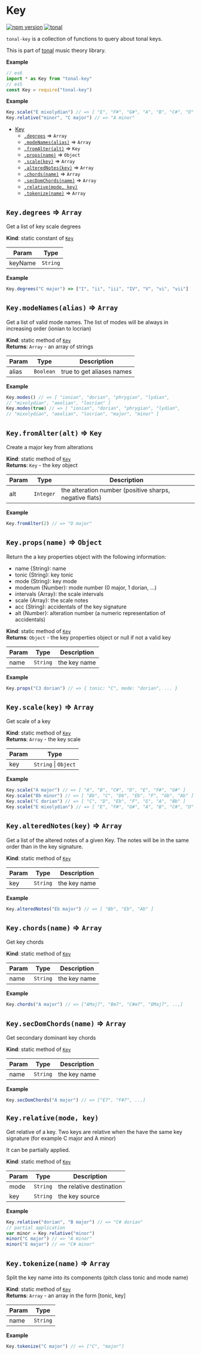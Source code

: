 <a name="module_Key"></a>

# Key
[![npm version](https://img.shields.io/npm/v/tonal-Key.svg?style=flat-square)](https://www.npmjs.com/package/tonal-key)
[![tonal](https://img.shields.io/badge/tonal-key-yellow.svg?style=flat-square)](https://www.npmjs.com/browse/keyword/tonal)

`tonal-key` is a collection of functions to query about tonal keys.

This is part of [tonal](https://www.npmjs.com/package/tonal) music theory library.

**Example**  
```js
// es6
import * as Key from "tonal-key"
// es5
const Key = require("tonal-key")
```
**Example**  
```js
Key.scale("E mixolydian") // => [ "E", "F#", "G#", "A", "B", "C#", "D" ]
Key.relative("minor", "C major") // => "A minor"
```

* [Key](#module_Key)
    * [`.degrees`](#module_Key.degrees) ⇒ <code>Array</code>
    * [`.modeNames(alias)`](#module_Key.modeNames) ⇒ <code>Array</code>
    * [`.fromAlter(alt)`](#module_Key.fromAlter) ⇒ <code>Key</code>
    * [`.props(name)`](#module_Key.props) ⇒ <code>Object</code>
    * [`.scale(key)`](#module_Key.scale) ⇒ <code>Array</code>
    * [`.alteredNotes(key)`](#module_Key.alteredNotes) ⇒ <code>Array</code>
    * [`.chords(name)`](#module_Key.chords) ⇒ <code>Array</code>
    * [`.secDomChords(name)`](#module_Key.secDomChords) ⇒ <code>Array</code>
    * [`.relative(mode, key)`](#module_Key.relative)
    * [`.tokenize(name)`](#module_Key.tokenize) ⇒ <code>Array</code>

<a name="module_Key.degrees"></a>

## `Key.degrees` ⇒ <code>Array</code>
Get a list of key scale degrees

**Kind**: static constant of [<code>Key</code>](#module_Key)  

| Param | Type |
| --- | --- |
| keyName | <code>String</code> | 

**Example**  
```js
Key.degrees("C major") => ["I", "ii", "iii", "IV", "V", "vi", "vii"]
```
<a name="module_Key.modeNames"></a>

## `Key.modeNames(alias)` ⇒ <code>Array</code>
Get a list of valid mode names. The list of modes will be always in
increasing order (ionian to locrian)

**Kind**: static method of [<code>Key</code>](#module_Key)  
**Returns**: <code>Array</code> - an array of strings  

| Param | Type | Description |
| --- | --- | --- |
| alias | <code>Boolean</code> | true to get aliases names |

**Example**  
```js
Key.modes() // => [ "ionian", "dorian", "phrygian", "lydian",
// "mixolydian", "aeolian", "locrian" ]
Key.modes(true) // => [ "ionian", "dorian", "phrygian", "lydian",
// "mixolydian", "aeolian", "locrian", "major", "minor" ]
```
<a name="module_Key.fromAlter"></a>

## `Key.fromAlter(alt)` ⇒ <code>Key</code>
Create a major key from alterations

**Kind**: static method of [<code>Key</code>](#module_Key)  
**Returns**: <code>Key</code> - the key object  

| Param | Type | Description |
| --- | --- | --- |
| alt | <code>Integer</code> | the alteration number (positive sharps, negative flats) |

**Example**  
```js
Key.fromAlter(2) // => "D major"
```
<a name="module_Key.props"></a>

## `Key.props(name)` ⇒ <code>Object</code>
Return the a key properties object with the following information:

- name {String}: name
- tonic {String}: key tonic
- mode {String}: key mode
- modenum {Number}: mode number (0 major, 1 dorian, ...)
- intervals {Array}: the scale intervals
- scale {Array}: the scale notes
- acc {String}: accidentals of the key signature
- alt {Number}: alteration number (a numeric representation of accidentals)

**Kind**: static method of [<code>Key</code>](#module_Key)  
**Returns**: <code>Object</code> - the key properties object or null if not a valid key  

| Param | Type | Description |
| --- | --- | --- |
| name | <code>String</code> | the key name |

**Example**  
```js
Key.props("C3 dorian") // => { tonic: "C", mode: "dorian", ... }
```
<a name="module_Key.scale"></a>

## `Key.scale(key)` ⇒ <code>Array</code>
Get scale of a key

**Kind**: static method of [<code>Key</code>](#module_Key)  
**Returns**: <code>Array</code> - the key scale  

| Param | Type |
| --- | --- |
| key | <code>String</code> \| <code>Object</code> | 

**Example**  
```js
Key.scale("A major") // => [ "A", "B", "C#", "D", "E", "F#", "G#" ]
Key.scale("Bb minor") // => [ "Bb", "C", "Db", "Eb", "F", "Gb", "Ab" ]
Key.scale("C dorian") // => [ "C", "D", "Eb", "F", "G", "A", "Bb" ]
Key.scale("E mixolydian") // => [ "E", "F#", "G#", "A", "B", "C#", "D" ]
```
<a name="module_Key.alteredNotes"></a>

## `Key.alteredNotes(key)` ⇒ <code>Array</code>
Get a list of the altered notes of a given Key. The notes will be in
the same order than in the key signature.

**Kind**: static method of [<code>Key</code>](#module_Key)  

| Param | Type | Description |
| --- | --- | --- |
| key | <code>String</code> | the key name |

**Example**  
```js
Key.alteredNotes("Eb major") // => [ "Bb", "Eb", "Ab" ]
```
<a name="module_Key.chords"></a>

## `Key.chords(name)` ⇒ <code>Array</code>
Get key chords

**Kind**: static method of [<code>Key</code>](#module_Key)  

| Param | Type | Description |
| --- | --- | --- |
| name | <code>String</code> | the key name |

**Example**  
```js
Key.chords("A major") // => ["AMaj7", "Bm7", "C#m7", "DMaj7", ..,]
```
<a name="module_Key.secDomChords"></a>

## `Key.secDomChords(name)` ⇒ <code>Array</code>
Get secondary dominant key chords

**Kind**: static method of [<code>Key</code>](#module_Key)  

| Param | Type | Description |
| --- | --- | --- |
| name | <code>String</code> | the key name |

**Example**  
```js
Key.secDomChords("A major") // => ["E7", "F#7", ...]
```
<a name="module_Key.relative"></a>

## `Key.relative(mode, key)`
Get relative of a key. Two keys are relative when the have the same
key signature (for example C major and A minor)

It can be partially applied.

**Kind**: static method of [<code>Key</code>](#module_Key)  

| Param | Type | Description |
| --- | --- | --- |
| mode | <code>String</code> | the relative destination |
| key | <code>String</code> | the key source |

**Example**  
```js
Key.relative("dorian", "B major") // => "C# dorian"
// partial application
var minor = Key.relative("minor")
minor("C major") // => "A minor"
minor("E major") // => "C# minor"
```
<a name="module_Key.tokenize"></a>

## `Key.tokenize(name)` ⇒ <code>Array</code>
Split the key name into its components (pitch class tonic and mode name)

**Kind**: static method of [<code>Key</code>](#module_Key)  
**Returns**: <code>Array</code> - an array in the form [tonic, key]  

| Param | Type |
| --- | --- |
| name | <code>String</code> | 

**Example**  
```js
Key.tokenize("C major") // => ["C", "major"]
```
